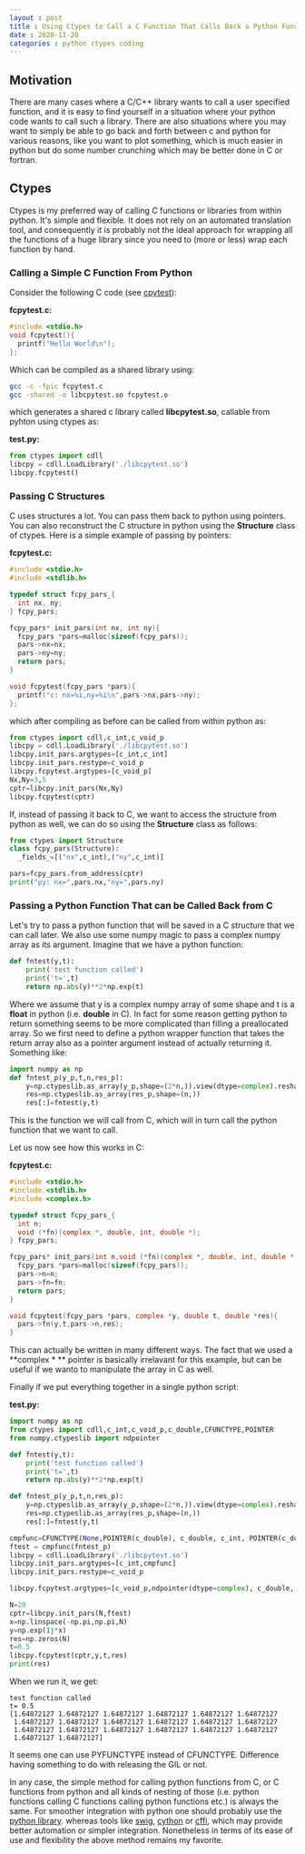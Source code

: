 ```yaml
---
layout : post
title : Using Ctypes to Call a C Function That Calls Back a Python Function.
date : 2020-11-20
categories : python ctypes coding
---
```


## Motivation

There are many cases where a C\/C++ library wants to call a user specified function, 
and it is easy to find yourself in a situation where your python code wants to call such a library.
There are also situations where you may want to simply be able to go back and forth between c and python
for various reasons, like you want to plot something, which is much easier in python but do some number crunching
which may be better done in C or fortran.

## Ctypes

Ctypes is my preferred way of calling C functions or libraries from within python. It's simple and flexible. It does not rely on 
an automated translation tool, and consequently it is probably not the ideal approach for wrapping all the functions of a huge library
since you need to (more or less) wrap each function by hand.

### Calling a Simple C Function From Python

Consider the following C code (see [cpytest](https://github.com/gurcani/gurcani.github.io/tree/master/assets/examples/cpytest)):

**fcpytest.c:**
```c
#include <stdio.h>
void fcpytest(){
  printf("Hello World\n");
};
```

Which can be compiled as a shared library using:

```sh
gcc -c -fpic fcpytest.c
gcc -shared -o libcpytest.so fcpytest.o
```

which generates a shared c library called **libcpytest.so**, callable from pyhton using ctypes as:

**test.py:**
```py
from ctypes import cdll
libcpy = cdll.LoadLibrary('./libcpytest.so')
libcpy.fcpytest()
```

### Passing C Structures

C uses structures a lot. You can pass them back to python using pointers. You can also reconstruct the C structure
in python using the **Structure** class of ctypes. Here is a simple example of passing by pointers:

**fcpytest.c:**
```c
#include <stdio.h>
#include <stdlib.h>

typedef struct fcpy_pars_{
  int nx, ny;
} fcpy_pars;

fcpy_pars* init_pars(int nx, int ny){
  fcpy_pars *pars=malloc(sizeof(fcpy_pars));
  pars->nx=nx;
  pars->ny=ny;
  return pars;
}

void fcpytest(fcpy_pars *pars){
  printf("c: nx=%i,ny=%i\n",pars->nx,pars->ny);
};
```

which after compiling as before can be called from within python as:
```py
from ctypes import cdll,c_int,c_void_p
libcpy = cdll.LoadLibrary('./libcpytest.so')
libcpy.init_pars.argtypes=[c_int,c_int]
libcpy.init_pars.restype=c_void_p
libcpy.fcpytest.argtypes=[c_void_p]
Nx,Ny=3,5
cptr=libcpy.init_pars(Nx,Ny)
libcpy.fcpytest(cptr)
```

If, instead of passing it back to C, we want to access the structure from python as well, we can do so using the **Structure** class as follows:

```py
from ctypes import Structure
class fcpy_pars(Structure):
  _fields_=[("nx",c_int),("ny",c_int)]

pars=fcpy_pars.from_address(cptr)
print("py: nx=",pars.nx,"ny=",pars.ny)
```

### Passing a Python Function That can be Called Back from C

Let's try to pass a python function that will be saved in a C structure that we can call later. We also use some numpy magic to pass a complex numpy array as its argument. Imagine that we have a python function:

```py
def fntest(y,t):
    print('test function called')
    print('t=',t)
    return np.abs(y)**2*np.exp(t)
```

Where we assume that y is a complex numpy array of some shape and t is a **float** in python (i.e. **double** in C). 
In fact for some reason getting python to return something seems to be more complicated than filling a preallocated array. So we first need to define a python wrapper function that takes the return array also as a pointer argument
instead of actually returning it. Something like:

```py
import numpy as np
def fntest_p(y_p,t,n,res_p):
    y=np.ctypeslib.as_array(y_p,shape=(2*n,)).view(dtype=complex).reshape((n,))
    res=np.ctypeslib.as_array(res_p,shape=(n,))
    res[:]=fntest(y,t)
```

This is the function we will call from C, which will in turn call the python function that we want to call.

Let us now see how this works in C:

**fcpytest.c:**
```c
#include <stdio.h>
#include <stdlib.h>
#include <complex.h>

typedef struct fcpy_pars_{
  int n;
  void (*fn)(complex *, double, int, double *);
} fcpy_pars;

fcpy_pars* init_pars(int n,void (*fn)(complex *, double, int, double *)){
  fcpy_pars *pars=malloc(sizeof(fcpy_pars));
  pars->n=n;
  pars->fn=fn;
  return pars;
}

void fcpytest(fcpy_pars *pars, complex *y, double t, double *res){
  pars->fn(y,t,pars->n,res);
}
```
This can actually be written in many different ways. The fact that we used a **complex \* ** pointer is
basically irrelavant for this example, but can be useful if we wanto to manipulate the array in C as well.

Finally if we put everything together in a single python script:

**test.py:**
```py
import numpy as np
from ctypes import cdll,c_int,c_void_p,c_double,CFUNCTYPE,POINTER
from numpy.ctypeslib import ndpointer

def fntest(y,t):
    print('test function called')
    print('t=',t)
    return np.abs(y)**2*np.exp(t)

def fntest_p(y_p,t,n,res_p):
    y=np.ctypeslib.as_array(y_p,shape=(2*n,)).view(dtype=complex).reshape((n,))
    res=np.ctypeslib.as_array(res_p,shape=(n,))
    res[:]=fntest(y,t)

cmpfunc=CFUNCTYPE(None,POINTER(c_double), c_double, c_int, POINTER(c_double))
ftest = cmpfunc(fntest_p)
libcpy = cdll.LoadLibrary('./libcpytest.so')
libcpy.init_pars.argtypes=[c_int,cmpfunc]
libcpy.init_pars.restype=c_void_p

libcpy.fcpytest.argtypes=[c_void_p,ndpointer(dtype=complex), c_double, ndpointer(dtype=float)]

N=20
cptr=libcpy.init_pars(N,ftest)
x=np.linspace(-np.pi,np.pi,N)
y=np.exp(1j*x)
res=np.zeros(N)
t=0.5
libcpy.fcpytest(cptr,y,t,res)
print(res)
```
When we run it, we get:

    test function called
    t= 0.5
    [1.64872127 1.64872127 1.64872127 1.64872127 1.64872127 1.64872127
     1.64872127 1.64872127 1.64872127 1.64872127 1.64872127 1.64872127
     1.64872127 1.64872127 1.64872127 1.64872127 1.64872127 1.64872127
     1.64872127 1.64872127]
    
It seems one can use PYFUNCTYPE instead of CFUNCTYPE. Difference having something to do with releasing the 
GIL or not.

In any case, the simple method for calling python functions from C, or C functions from python and all kinds of
nesting of those (i.e. python functions calling C functions calling python functions etc.) is always the same. For smoother integration with python one should probably use the [python library](https://docs.python.org/3/extending/extending.html). whereas tools like [swig](http://www.swig.org/), [cython](https://cython.org/) or [cffi](https://cffi.readthedocs.io), which may provide better automation or simpler integration. Nonetheless in terms of its ease of use and flexibility the above method remains my favorite.


